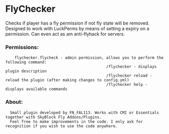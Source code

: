 # FlyChecker
Checks if player has a fly permission if not fly state will be removed. Designed to work with LuckPerms by means of setting a expiry on a permission. Can even act as am anti-flyhack for servers.


### **Permissions:**
        flychecker.flycheck - admin permission, allows you to perform the following command: 
                                                /flychecker - displays plugin description
                                                /flychecker reload - reload the plugin (after making changes to config.yml)
                                                /flychecker help - displays available commands


### **About:**
      Small plugin developed by FN_FAL113. Works with CMI or Essentials together with SkyBlock Fly Addons/Plugins.
      Feel free to make improvements in the code. I only ask for recognition if you wish to use the code anywhere.
